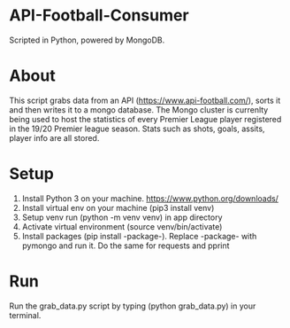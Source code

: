 # API-Football-Consumer

Scripted in Python, powered by MongoDB.

# About
This script grabs data from an API (https://www.api-football.com/), sorts it and then writes it to a mongo database. The Mongo cluster is currenlty being used to host the statistics of every Premier League player registered in the 19/20 Premier league season. Stats such as shots, goals, assits, player info are all stored.

# Setup

1. Install Python 3 on your machine. https://www.python.org/downloads/
2. Install virtual env on your machine (pip3 install venv)
3. Setup venv run (python -m venv venv) in app directory
4. Activate virtual environment (source venv/bin/activate)
5. Install packages (pip install -package-). Replace -package- with pymongo and run it. Do the same for requests and pprint
  
 # Run
 Run the grab_data.py script by typing (python grab_data.py) in your terminal.  
 
